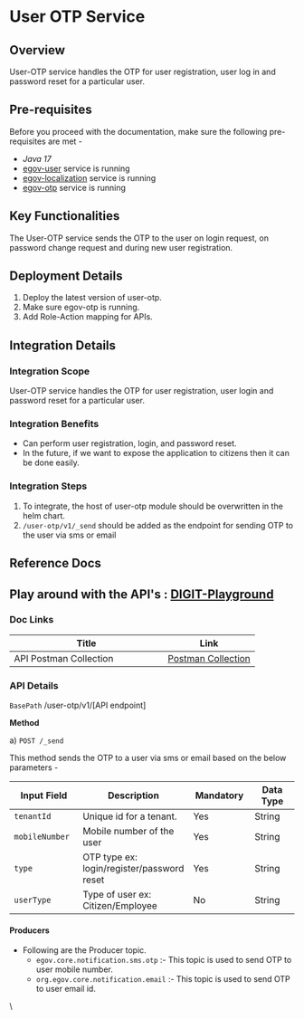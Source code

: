 # User OTP Service

## Overview <a href="#overview" id="overview"></a>

User-OTP service handles the OTP for user registration, user log in and password reset for a particular user.

## Pre-requisites <a href="#pre-requisites" id="pre-requisites"></a>

Before you proceed with the documentation, make sure the following pre-requisites are met -

* _Java 17_
* [egov-user](user/) service is running
* [egov-localization](localization-service/) service is running
* [egov-otp](../api-specifications/otp-service.md) service is running

## Key Functionalities <a href="#key-functionalities" id="key-functionalities"></a>

The User-OTP service sends the OTP to the user on login request, on password change request and during new user registration.

## Deployment Details <a href="#deployment-details" id="deployment-details"></a>

1. Deploy the latest version of user-otp.
2. Make sure egov-otp is running.
3. Add Role-Action mapping for APIs.

## Integration Details <a href="#integration" id="integration"></a>

### Integration Scope <a href="#integration-scope" id="integration-scope"></a>

User-OTP service handles the OTP for user registration, user login and password reset for a particular user.

### Integration Benefits <a href="#integration-benefits" id="integration-benefits"></a>

* Can perform user registration, login, and password reset.
* In the future, if we want to expose the application to citizens then it can be done easily.

### Integration Steps <a href="#steps-to-integration" id="steps-to-integration"></a>

1. To integrate, the host of user-otp module should be overwritten in the helm chart.
2. `/user-otp/v1/_send` should be added as the endpoint for sending OTP to the user via sms or email

## Reference Docs <a href="#reference-docs" id="reference-docs"></a>

## Play around with the API's : [DIGIT-Playground](https://digit-api.apidog.io/doc-507201)&#x20;

### Doc Links <a href="#doc-links" id="doc-links"></a>

<table><thead><tr><th width="256">Title </th><th>Link</th></tr></thead><tbody><tr><td>API Postman Collection</td><td><a href="https://www.getpostman.com/collections/5a7475c3ec5ad9b06927">Postman Collection</a></td></tr></tbody></table>

### API Details

`BasePath` /user-otp/v1/\[API endpoint]

**Method**

a) `POST /_send`

This method sends the OTP to a user via sms or email based on the below parameters -

<table><thead><tr><th width="172">Input Field</th><th width="184">Description</th><th width="158">Mandatory</th><th width="227">Data Type</th></tr></thead><tbody><tr><td><code>tenantId</code></td><td>Unique id for a tenant.</td><td>Yes</td><td>String</td></tr><tr><td><code>mobileNumber</code></td><td>Mobile number of the user</td><td>Yes</td><td>String</td></tr><tr><td><code>type</code></td><td>OTP type ex: login/register/password reset</td><td>Yes</td><td>String</td></tr><tr><td><code>userType</code></td><td>Type of user ex: Citizen/Employee</td><td>No</td><td>String</td></tr></tbody></table>

#### Producers <a href="#producers" id="producers"></a>

* Following are the Producer topic.
  * `egov.core.notification.sms.otp` :- This topic is used to send OTP to user mobile number.
  * `org.egov.core.notification.email` :- This topic is used to send OTP to user email id.

\
